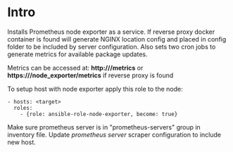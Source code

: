 # Intro
Installs Prometheus node exporter as a service. If reverse proxy docker container is found will generate NGINX location config and placed in config folder to be included by server configuration. Also sets two cron jobs to generate metrics for available package updates.

Metrics can be accessed at:
**http://<hostname>/metrics**
or 
**https://<hostname>/node_exporter/metrics** if reverse proxy is found

To setup host with node exporter apply this role to the node:
```
- hosts: <target>
  roles:
    - {role: ansible-role-node-exporter, become: true}
```

Make sure prometheus server is in "prometheus-servers" group in inventory file.
Update *prometheus server* scraper configuration to include new host.

